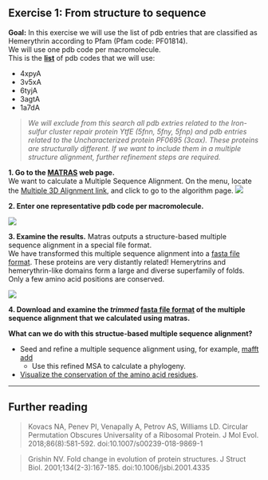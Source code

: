 ## Exercise 1: From structure to sequence
**Goal:** In this exercise we will use the list of pdb entries that are classified as Hemerythrin according to Pfam (Pfam code: PF01814). \
We will use one pdb code per macromolecule. \
This is the **[list](https://www.ebi.ac.uk/pdbe/entry/search/index/?searchParams=%7B%22q_all_sequence_family%22:%5B%7B%22value%22:%22PF01814%20:%20Hemerythrin%22,%22condition1%22:%22AND%22,%22condition2%22:%22Contains%22%7D%5D,%22resultState%22:%7B%22tabIndex%22:1,%22paginationIndex%22:1,%22perPage%22:%2210%22%7D%7D)** of pdb codes that we will use:
- 4xpyA
- 3v5xA
- 6tyjA
- 3agtA
- 1a7dA

> *We will exclude from this search all pdb extries related to the Iron-sulfur cluster repair protein YtfE (5fnn, 5fny, 5fnp) and pdb entries related to the Uncharacterized protein PF0695 (3cax). These proteins are structurally different. If we want to include them in a multiple structure alignment, further refinement steps are required.*

**1. Go to the [MATRAS](http://strcomp.protein.osaka-u.ac.jp/matras/) web page.** \
We want to calculate a Multiple Sequence Alignment. On the menu, locate the [Multiple 3D Alignment link](http://strcomp.protein.osaka-u.ac.jp/matras/matras_multi.html), and click to go to the algorithm page. 
  ![](https://github.com/Claualvarez/ECCB2020/blob/master/Figures/MATRAS_homepage.png)

**2. Enter one representative pdb code per macromolecule.**

  ![](https://github.com/Claualvarez/ECCB2020/blob/master/Figures/MATRAS_input_C.png)

**3. Examine the results.**
Matras outputs a structure-based multiple sequence alignment in a special file format. \
We have transformed this multiple sequence alignment into a [fasta file format](https://github.com/Claualvarez/ECCB2020/blob/master/Files/hemerythrin_rep_seqs.matras.fa). 
These proteins are very distantly related! Hemerytrins and hemerythrin-like domains form a large and diverse superfamily of folds. \
Only a few amino acid positions are conserved.

  ![](https://github.com/Claualvarez/ECCB2020/blob/master/Figures/MATRAS_output_C.png)
  
**4. Download and examine the *trimmed* [fasta file format](https://github.com/Claualvarez/ECCB2020/blob/master/Files/hemerythrin_rep_seqs.matras.trimmed.fa) of the multiple sequence alignment that we calculated using matras.**

**What can we do with this structue-based multiple sequence alignment?**
- Seed and refine a multiple sequence alignment using, for example, [mafft add](https://mafft.cbrc.jp/alignment/server/add.html)
  - Use this refined MSA to calculate a phylogeny.
- [Visualize the conservation of the amino acid residues](https://consurf.tau.ac.il/fgij/fg.htm?mol=/results/1599139293/4xpy_consurf1599139293_pipe_CBS.pdb). 
_____
## Further reading
> Kovacs NA, Penev PI, Venapally A, Petrov AS, Williams LD. Circular Permutation Obscures Universality of a Ribosomal Protein. J Mol Evol. 2018;86(8):581-592. doi:10.1007/s00239-018-9869-1

> Grishin NV. Fold change in evolution of protein structures. J Struct Biol.
> 2001;134(2-3):167-185. doi:10.1006/jsbi.2001.4335

